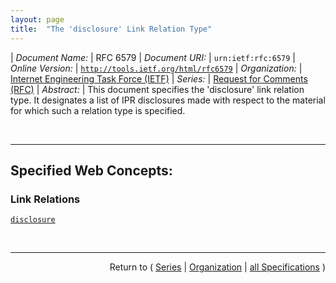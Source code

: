 ```yaml
---
layout: page
title:  "The 'disclosure' Link Relation Type"
---
```


| *Document Name:* | RFC 6579
| *Document URI:* | `urn:ietf:rfc:6579`
| *Online Version:* | [`http://tools.ietf.org/html/rfc6579`](http://tools.ietf.org/html/rfc6579)
| *Organization:* | [Internet Engineering Task Force (IETF)](..  "List of specification series by this organization")
| *Series:* | [Request for Comments (RFC)](.  "List of specifications in this series")
| *Abstract:* | This document specifies the 'disclosure' link relation type. It designates a list of IPR disclosures made with respect to the material for which such a relation type is specified.

<br/>
<hr/>

## Specified Web Concepts:

### Link Relations

[`disclosure`](/concepts/link-relation/disclosure "Whenever the 'disclosure' relation type is used, the resource at the target Internationalized Resource Identifier (IRI) MUST represent a list of patent disclosures made with respect to the material referenced by context IRI.")



<br/>
<hr/>

<p style="text-align: right">Return to ( <a href="./">Series</a> | <a href="../">Organization</a> | <a href="../../">all Specifications</a> )</p>